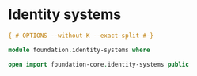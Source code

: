 # Identity systems

```agda
{-# OPTIONS --without-K --exact-split #-}

module foundation.identity-systems where

open import foundation-core.identity-systems public
```
